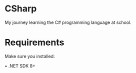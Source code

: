 # CSharp
My journey learning the C# programming language at school.

# Requirements
Make sure you installed:

• .NET SDK 8+
